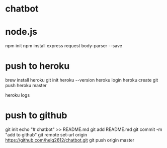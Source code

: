 # chatbot

# node.js
npm init
npm install express request body-parser --save


# push to heroku
brew install heroku
git init
heroku --version
heroku login
heroku create
git push heroku master

heroku logs

# push to github
git init
echo "# chatbot" >> README.md
git add README.md
git commit -m "add to github"
git remote set-url origin https://github.com/helq2612/chatbot.git
git push origin master
